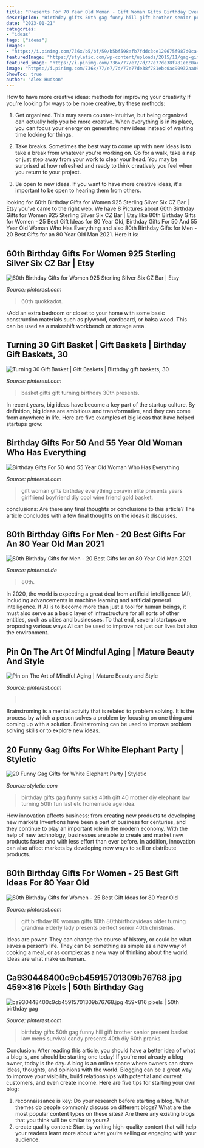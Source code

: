 ```yaml
---
title: "Presents For 70 Year Old Woman - Gift Woman Gifts Birthday Everything Coravin Elite Presents Years Girlfriend Boyfriend Diy Cool Wine Friend Gold Basket"
description: "Birthday gifts 50th gag funny hill gift brother senior present basket law mens survival candy presents 40th diy 60th pranks"
date: "2023-01-21"
categories:
- "ideas"
tags: ["ideas"]
images:
- "https://i.pinimg.com/736x/b5/bf/59/b5bf598afb7fddc3ce120675f987d0ca--creative-gifts-basket-ideas.jpg?b=t"
featuredImage: "https://styletic.com/wp-content/uploads/2015/11/gag-gifts/9-funny-gag-gifts.jpg"
featured_image: "https://i.pinimg.com/736x/77/e7/7d/77e77de38f781ebc0ac90932aa099ccf.jpg"
image: "https://i.pinimg.com/736x/77/e7/7d/77e77de38f781ebc0ac90932aa099ccf.jpg"
ShowToc: true
author: "Alex Hudson"
---
```



How to have more creative ideas: methods for improving your creativity
If you're looking for ways to be more creative, try these methods:
1. Get organized. This may seem counter-intuitive, but being organized can actually help you be more creative. When everything is in its place, you can focus your energy on generating new ideas instead of wasting time looking for things.

2. Take breaks. Sometimes the best way to come up with new ideas is to take a break from whatever you're working on. Go for a walk, take a nap or just step away from your work to clear your head. You may be surprised at how refreshed and ready to think creatively you feel when you return to your project.

3. Be open to new ideas. If you want to have more creative ideas, it's important to be open to hearing them from others.

	

		
looking for 60th Birthday Gifts for Women 925 Sterling Silver Six CZ Bar | Etsy you've came to the right web. We have 8 Pictures about 60th Birthday Gifts for Women 925 Sterling Silver Six CZ Bar | Etsy like 80th Birthday Gifts for Women - 25 Best Gift Ideas for 80 Year Old, Birthday Gifts For 50 And 55 Year Old Woman Who Has Everything and also 80th Birthday Gifts for Men - 20 Best Gifts for an 80 Year Old Man 2021. Here it is:
		
    
## 60th Birthday Gifts For Women 925 Sterling Silver Six CZ Bar | Etsy

<img loading=lazy src="https://i.pinimg.com/736x/2c/21/34/2c213424195dc255dddaaeac56565f8e.jpg" onerror="this.onerror=null;this.src='https://tse4.mm.bing.net/th?id=OIP.PimfhELPqmADp7QwLmKLTAHaF7&amp;pid=15.1';" alt="60th Birthday Gifts for Women 925 Sterling Silver Six CZ Bar | Etsy">

_Source: pinterest.com_

>60th quokkadot. 

	

-Add an extra bedroom or closet to your home with some basic construction materials such as plywood, cardboard, or balsa wood. This can be used as a makeshift workbench or storage area. 

    
## Turning 30 Gift Basket | Gift Baskets | Birthday Gift Baskets, 30

<img loading=lazy src="https://i.pinimg.com/736x/b5/bf/59/b5bf598afb7fddc3ce120675f987d0ca--creative-gifts-basket-ideas.jpg?b=t" onerror="this.onerror=null;this.src='https://tse2.mm.bing.net/th?id=OIP.ozM3InZOW5JkdM2eVtdW4AHaFj&amp;pid=15.1';" alt="Turning 30 Gift Basket | Gift Baskets | Birthday gift baskets, 30">

_Source: pinterest.com_

>basket gifts gift turning birthday 30th presents. 

	

In recent years, big ideas have become a key part of the startup culture. By definition, big ideas are ambitious and transformative, and they can come from anywhere in life. Here are five examples of big ideas that have helped startups grow: 

    
## Birthday Gifts For 50 And 55 Year Old Woman Who Has Everything

<img loading=lazy src="https://i.pinimg.com/736x/7b/fa/cc/7bfaccbb5d270647f0d2b9d4d21a7f56.jpg" onerror="this.onerror=null;this.src='https://tse4.mm.bing.net/th?id=OIP.7g2cCFlx-tnVKmfUxW6GhgHaLF&amp;pid=15.1';" alt="Birthday Gifts For 50 And 55 Year Old Woman Who Has Everything">

_Source: pinterest.com_

>gift woman gifts birthday everything coravin elite presents years girlfriend boyfriend diy cool wine friend gold basket. 

	

conclusions: Are there any final thoughts or conclusions to this article?
The article concludes with a few final thoughts on the ideas it discusses.

    
## 80th Birthday Gifts For Men - 20 Best Gifts For An 80 Year Old Man 2021

<img loading=lazy src="https://i.pinimg.com/736x/3d/72/30/3d72308dc3d2488372680ca44d306540.jpg" onerror="this.onerror=null;this.src='https://tse3.mm.bing.net/th?id=OIP.WAGGn5zsDG_q8tf_3TifxQHaLH&amp;pid=15.1';" alt="80th Birthday Gifts for Men - 20 Best Gifts for an 80 Year Old Man 2021">

_Source: pinterest.de_

>80th. 

	

In 2020, the world is expecting a great deal from artificial intelligence (AI), including advancements in machine learning and artificial general intelligence. If AI is to become more than just a tool for human beings, it must also serve as a basic layer of infrastructure for all sorts of other entities, such as cities and businesses. To that end, several startups are proposing various ways AI can be used to improve not just our lives but also the environment.

    
## Pin On The Art Of Mindful Aging | Mature Beauty And Style

<img loading=lazy src="https://i.pinimg.com/736x/77/e7/7d/77e77de38f781ebc0ac90932aa099ccf.jpg" onerror="this.onerror=null;this.src='https://tse4.mm.bing.net/th?id=OIP.MaIsyw4XAg10OzQSdtH58QAAAA&amp;pid=15.1';" alt="Pin on The Art of Mindful Aging | Mature Beauty and Style">

_Source: pinterest.com_

>. 

	

Brainstroming is a mental activity that is related to problem solving. It is the process by which a person solves a problem by focusing on one thing and coming up with a solution. Brainstroming can be used to improve problem solving skills or to explore new ideas.

    
## 20 Funny Gag Gifts For White Elephant Party | Styletic

<img loading=lazy src="https://styletic.com/wp-content/uploads/2015/11/gag-gifts/9-funny-gag-gifts.jpg" onerror="this.onerror=null;this.src='https://tse2.mm.bing.net/th?id=OIP.fn3nHOHGekHt-61gWE0DeQHaLD&amp;pid=15.1';" alt="20 Funny Gag Gifts for White Elephant Party | Styletic">

_Source: styletic.com_

>birthday gifts gag funny sucks 40th gift 40 mother diy elephant law turning 50th fun last etc homemade age idea. 

	

How innovation affects business: from creating new products to developing new markets
Inventions have been a part of business for centuries, and they continue to play an important role in the modern economy. With the help of new technology, businesses are able to create and market new products faster and with less effort than ever before. In addition, innovation can also affect markets by developing new ways to sell or distribute products.

    
## 80th Birthday Gifts For Women - 25 Best Gift Ideas For 80 Year Old

<img loading=lazy src="https://i.pinimg.com/736x/4a/35/81/4a35811fce8f4d882b9598a85a0fa187.jpg" onerror="this.onerror=null;this.src='https://tse4.mm.bing.net/th?id=OIP.xTXgtMB6EFHC3NN68g7WqgHaLH&amp;pid=15.1';" alt="80th Birthday Gifts for Women - 25 Best Gift Ideas for 80 Year Old">

_Source: pinterest.com_

>gift birthday 80 woman gifts 80th 80thbirthdayideas older turning grandma elderly lady presents perfect senior 40th christmas. 

	

Ideas are power. They can change the course of history, or could be what saves a person’s life. They can be something as simple as a new way of cooking a meal, or as complex as a new way of thinking about the world. Ideas are what make us human.

    
## Ca930448400c9cb45915701309b76768.jpg 459×816 Pixels | 50th Birthday Gag

<img loading=lazy src="https://i.pinimg.com/originals/df/11/9f/df119fb33bc72e7586051332ec8a2f7a.jpg" onerror="this.onerror=null;this.src='https://tse2.mm.bing.net/th?id=OIP.zjIkM9XCIcTUTCVRMdlbBgAAAA&amp;pid=15.1';" alt="ca930448400c9cb45915701309b76768.jpg 459×816 pixels | 50th birthday gag">

_Source: pinterest.com_

>birthday gifts 50th gag funny hill gift brother senior present basket law mens survival candy presents 40th diy 60th pranks. 

	

Conclusion: After reading this article, you should have a better idea of what a blog is, and should be starting one today!
If you're not already a blog owner, today is the day. A blog is an online space where owners can share ideas, thoughts, and opinions with the world. Blogging can be a great way to improve your visibility, build relationships with potential and current customers, and even create income. Here are five tips for starting your own blog: 
1. reconnaissance is key: Do your research before starting a blog. What themes do people commonly discuss on different blogs? What are the most popular content types on these sites? Are there any existing blogs that you think will be similar to yours? 
2. create quality content: Start by writing high-quality content that will help your readers learn more about what you’re selling or engaging with your audience.

